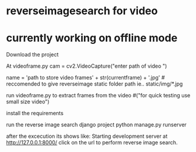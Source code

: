 # reverseimagesearch for video

# currently working on offline mode

Download the project

At videoframe.py 
  cam = cv2.VideoCapture("enter path of video ")
  
  name = 'path to store video frames' + str(currentframe) + '.jpg' # reccomended to give reverseimage static folder path ie.. static/img/*.jpg
  

run videoframe.py to extract frames from the video #("for quick testing use small size video")

install the requirements

run the reverse image search django project
  python manage.py runserver

after the excecution its shows like:
  Starting development server at http://127.0.0.1:8000/
click on the url to perform reverse image search.
  
